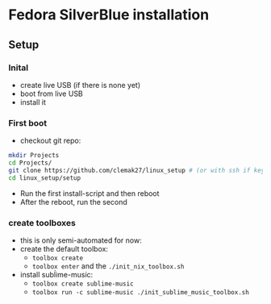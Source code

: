 <!-- markdownlint-disable -->
# Fedora SilverBlue installation

## Setup

### Inital

- create live USB (if there is none yet)
- boot from live USB
- install it

### First boot

- checkout git repo:

```sh
mkdir Projects
cd Projects/
git clone https://github.com/clemak27/linux_setup # (or with ssh if key imported: git@github.com:clemak27/linux_setup.git)
cd linux_setup/setup
```

- Run the first install-script and then reboot
- After the reboot, run the second

### create toolboxes

- this is only semi-automated for now:
- create the default toolbox:
  - `toolbox create`
  - `toolbox enter` and the `./init_nix_toolbox.sh`
- install subĺime-music:
  - `toolbox create sublime-music`
  - `toolbox run -c sublime-music ./init_sublime_music_toolbox.sh`

